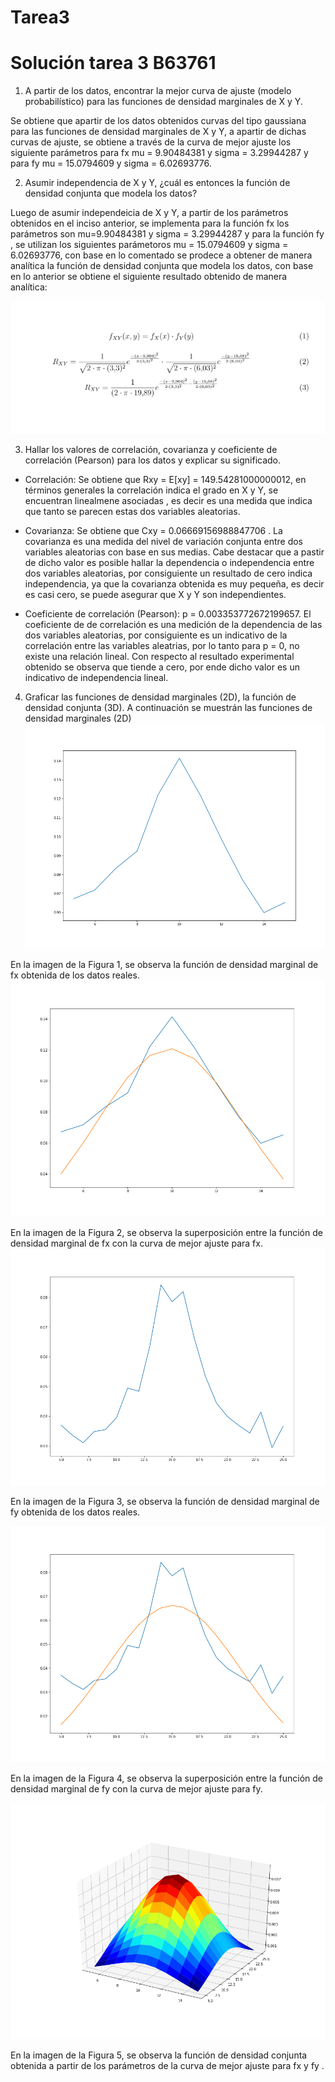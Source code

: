 # Tarea3
Solución tarea 3 B63761
=======================

1) A partir de los datos, encontrar la mejor curva de ajuste (modelo probabilístico) para las funciones de densidad marginales de X y Y.

Se obtiene que apartir de los datos obtenidos curvas del tipo gaussiana para las funciones de densidad marginales de X y Y, a apartir de dichas curvas de ajuste, se obtiene a través de la curva de mejor ajuste los siguiente parámetros para fx mu = 9.90484381 y sigma = 3.29944287 y para fy mu = 15.0794609 y sigma = 6.02693776.

2) Asumir independencia de X y Y, ¿cuál es entonces la función de densidad conjunta que modela los datos?

Luego de asumir independeicia de X y Y, a partir de los parámetros obtenidos en el inciso anterior, se implementa para la función fx los parámetros son mu=9.90484381 y sigma = 3.29944287 y para la función fy , se utilizan los siguientes parámetoros mu = 15.0794609 y sigma = 6.02693776, con base en lo comentado se prodece a obtener de manera analítica la función de densidad conjunta que modela los datos, con base en lo anterior se obtiene el siguiente resultado obtenido de manera analítica:

![abc](abc.png)

3) Hallar los valores de correlación, covarianza y coeficiente de correlación (Pearson) para los datos y explicar su significado.

* Correlación: Se obtiene que Rxy = E[xy]  = 149.54281000000012, en términos generales la correlación indica el grado en X y Y, se encuentran linealmene asociadas , es decir es una medida que indica que tanto se parecen estas dos variables aleatorias.  

* Covarianza: Se obtiene que Cxy  = 0.06669156988847706 . La covarianza es una medida del nivel de variación conjunta entre dos variables aleatorias con base en sus medias. Cabe destacar que a pastir de dicho valor es posible hallar la dependencia o independencia entre dos variables aleatorias, por consiguiente un resultado de cero indica independencia, ya que la covarianza obtenida es muy pequeña, es decir es casi cero, se puede asegurar que X y Y son independientes.

* Coeficiente de correlación (Pearson): p = 0.003353772672199657. El coeficiente de de correlación es una medición de la dependencia  de las dos variables aleatorias, por consiguiente es un indicativo de la correlación entre las variables aleatrias, por lo tanto para p = 0, no existe una relación lineal. Con respecto al resultado experimental obtenido se observa que tiende a cero, por ende dicho valor es un indicativo de independencia lineal.


4) Graficar las funciones de densidad marginales (2D), la función de densidad conjunta (3D).
A continuación se muestrán las funciones de densidad marginales (2D)
![c](c.png)

En la imagen de la Figura 1, se observa la función de densidad marginal de fx obtenida de los datos reales.
![b](b.png)

En la imagen de la Figura 2, se observa la superposición entre la función de densidad marginal de fx con la curva de mejor ajuste para fx.
![f](f.png)

En la imagen de la Figura 3, se observa la función de densidad marginal de fy obtenida de los datos reales.

![d](d.png)

En la imagen de la Figura 4, se observa la superposición entre la función de densidad marginal de fy con la curva de mejor ajuste para fy.

![e](e.png)

En la imagen de la Figura 5, se observa la función de densidad conjunta obtenida a partir de los parámetros de la curva de mejor ajuste para fx y fy .








